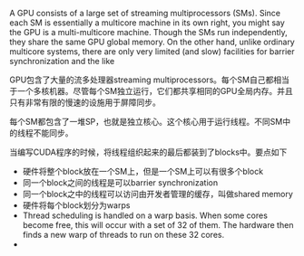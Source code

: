 A GPU consists of a large set of streaming multiprocessors (SMs). Since
each SM is essentially a multicore machine in its own right, you might say
the GPU is a multi-multicore machine. Though the SMs run independently,
they share the same GPU global memory. On the other hand, unlike ordinary multicore systems, there are only very limited (and slow) facilities for
barrier synchronization and the like  

GPU包含了大量的流多处理器streaming multiprocessors。每个SM自己都相当于一个多核机器。尽管每个SM独立运行，它们都共享相同的GPU全局内存。并且只有非常有限的慢速的设施用于屏障同步。

每个SM都包含了一堆SP，也就是独立核心。这个核心用于运行线程。不同SM中的线程不能同步。

当编写CUDA程序的时候，将线程组织起来的最后都装到了blocks中。要点如下

- 硬件将整个block放在一个SM上，但是一个SM上可以有很多个block
- 同一个block之间的线程是可以barrier synchronization
- 同一个block之中的线程可以访问由开发者管理的缓存，叫做shared memory
- 硬件将每个block划分为warps
- Thread scheduling is handled on a warp basis. When some cores
  become free, this will occur with a set of 32 of them. The hardware
  then finds a new warp of threads to run on these 32 cores.  
- 